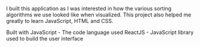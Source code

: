 I built this application as I was interested in how the various sorting algorithms we use looked like when visualized. This project also helped me greatly to learn JavaScript, HTML and CSS.

Built with
JavaScript - The code language used
ReactJS - JavaScript library used to build the user interface
